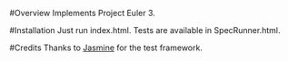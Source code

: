 #Overview
Implements Project Euler 3.

#Installation
Just run index.html.  Tests are available in SpecRunner.html.

#Credits
Thanks to [Jasmine](http://jasmine.github.io/) for the test framework.